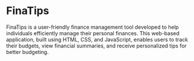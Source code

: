 # FinaTips
FinaTips is a user-friendly finance management tool developed to help individuals efficiently manage their personal finances. This web-based application, built using HTML, CSS, and JavaScript, enables users to track their budgets, view financial summaries, and receive personalized tips for better budgeting.
